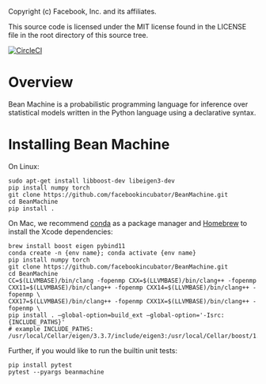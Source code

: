 Copyright (c) Facebook, Inc. and its affiliates.

This source code is licensed under the MIT license found in the
LICENSE file in the root directory of this source tree.

[![CircleCI](https://circleci.com/gh/facebookincubator/beanmachine.svg?style=svg&circle-token=39d1796c9ba26c78bba42dea57a9559742723be5)](https://circleci.com/gh/facebookincubator/workflows/beanmachine)

# Overview

Bean Machine is a probabilistic programming language for inference over statistical models written in the Python language using a declarative syntax.

# Installing Bean Machine
On Linux:

    sudo apt-get install libboost-dev libeigen3-dev
    pip install numpy torch
    git clone https://github.com/facebookincubator/BeanMachine.git
    cd BeanMachine
    pip install .

On Mac, we recommend [conda](https://docs.conda.io/en/latest/) as a package manager and [Homebrew](https://brew.sh/) to install the Xcode dependencies:

    brew install boost eigen pybind11
    conda create -n {env name}; conda activate {env name}
    pip install numpy torch
    git clone https://github.com/facebookincubator/BeanMachine.git
    cd BeanMachine
    CC=$(LLVMBASE)/bin/clang -fopenmp CXX=$(LLVMBASE)/bin/clang++ -fopenmp CXX11=$(LLVMBASE)/bin/clang++ -fopenmp CXX14=$(LLVMBASE)/bin/clang++ -fopenmp \
    CXX17=$(LLVMBASE)/bin/clang++ -fopenmp CXX1X=$(LLVMBASE)/bin/clang++ -fopenmp \
    pip install . —global-option=build_ext —global-option='-Isrc:{INCLUDE_PATHS}'
    # example INCLUDE_PATHS: /usr/local/Cellar/eigen/3.3.7/include/eigen3:/usr/local/Cellar/boost/1.73.0/include:/usr/local/Cellar/pybind11/2.6.1/include

Further, if you would like to run the builtin unit tests:

    pip install pytest
    pytest --pyargs beanmachine
